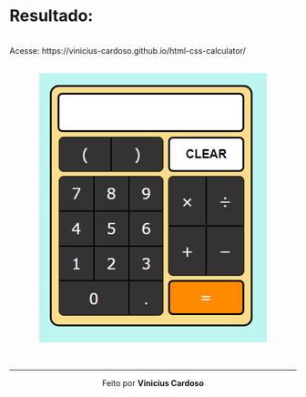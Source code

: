 # Resultado:
<br>
Acesse: https://vinicius-cardoso.github.io/html-css-calculator/
<br>
<br>
<p align="center">
  <img src="./calc.PNG" width="400px" />
</p>
<br>

---

<p align="center">
  Feito por <strong>Vinicius Cardoso
</p>
